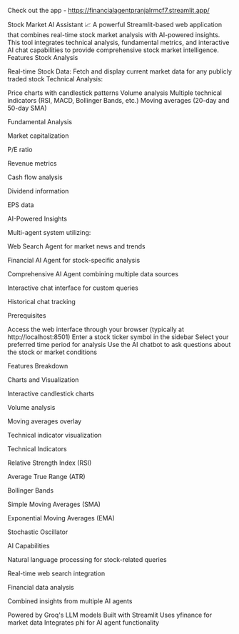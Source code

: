 Check out the app - https://financialagentpranjalrmcf7.streamlit.app/

Stock Market AI Assistant 📈
A powerful Streamlit-based web application that combines real-time stock market analysis with AI-powered insights. This tool integrates technical analysis, fundamental metrics, and interactive AI chat capabilities to provide comprehensive stock market intelligence.
Features
Stock Analysis

Real-time Stock Data: Fetch and display current market data for any publicly traded stock
Technical Analysis:

Price charts with candlestick patterns
Volume analysis
Multiple technical indicators (RSI, MACD, Bollinger Bands, etc.)
Moving averages (20-day and 50-day SMA)

Fundamental Analysis

Market capitalization

P/E ratio

Revenue metrics

Cash flow analysis

Dividend information

EPS data


AI-Powered Insights

Multi-agent system utilizing:

Web Search Agent for market news and trends

Financial AI Agent for stock-specific analysis

Comprehensive AI Agent combining multiple data sources


Interactive chat interface for custom queries

Historical chat tracking

Prerequisites


Access the web interface through your browser (typically at http://localhost:8501)
Enter a stock ticker symbol in the sidebar
Select your preferred time period for analysis
Use the AI chatbot to ask questions about the stock or market conditions

Features Breakdown

Charts and Visualization

Interactive candlestick charts

Volume analysis

Moving averages overlay

Technical indicator visualization

Technical Indicators

Relative Strength Index (RSI)

Average True Range (ATR)

Bollinger Bands

Simple Moving Averages (SMA)

Exponential Moving Averages (EMA)

Stochastic Oscillator


AI Capabilities

Natural language processing for stock-related queries

Real-time web search integration

Financial data analysis

Combined insights from multiple AI agents


Powered by Groq's LLM models
Built with Streamlit
Uses yfinance for market data
Integrates phi for AI agent functionality
